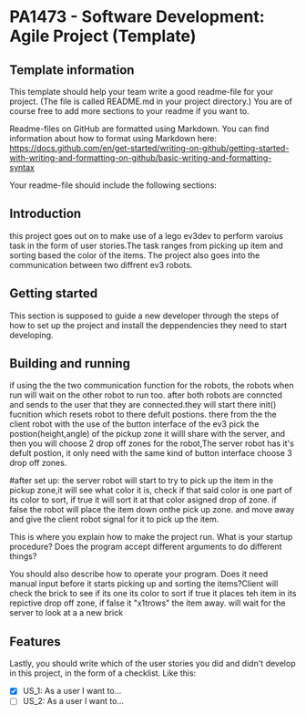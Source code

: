 # PA1473 - Software Development: Agile Project (Template)

## Template information
This template should help your team write a good readme-file for your project. (The file is called README.md in your project directory.)
You are of course free to add more sections to your readme if you want to.

Readme-files on GitHub are formatted using Markdown. You can find information about how to format using Markdown here: https://docs.github.com/en/get-started/writing-on-github/getting-started-with-writing-and-formatting-on-github/basic-writing-and-formatting-syntax

Your readme-file should include the following sections:


## Introduction
this project goes out on to make use of a lego ev3dev to perform varoius task in the form of user stories.The task ranges from picking up item and sorting based the color of the items.
The project also goes into the communication between two diffrent ev3 robots.


## Getting started

This section is supposed to guide a new developer through the steps of how to set up the project and install the deppendencies they need to start developing.


## Building and running
if using the the two communication function for the robots, the robots when run will wait on the other robot to run too. after both robots are conncted and sends to the user that they are connected.they will start there init() fucnition which resets robot to there defult postions.
there from the the client robot with the use of the button interface of the ev3 pick the postion(height,angle) of the pickup zone it willl share with the server, and then you will choose 2 drop off zones for the robot,The server robot has it's defult postion, it only need with the same kind of button interface choose 3 drop off zones.

#after set up:
	the server robot will start to try to pick up the item in the pickup zone,it will see what color it is, check if that said color is one part of its color to sort, if true it will sort it at that color asigned drop of zone. if false the robot will place the item down onthe pick up zone.
and move away and give the client robot signal for it to pick up the item.	  

This is where you explain how to make the project run. What is your startup procedure? Does the program accept different arguments to do different things?

You should also describe how to operate your program. Does it need manual input before it starts picking up and sorting the items?Client will check the brick to see if its one its color to sort if true it places teh item in its repictive drop off zone, if false it "x1trows" the item away.
will wait for the server to look at a a new brick 


## Features

Lastly, you should write which of the user stories you did and didn't develop in this project, in the form of a checklist. Like this:

- [x] US_1: As a user I want to...
- [ ] US_2: As a user I want to...
